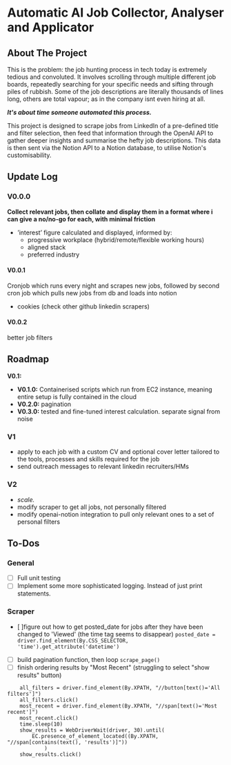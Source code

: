 # Automatic AI Job Collector, Analyser and Applicator
## About The Project
This is the problem: the job hunting process in tech today is extremely tedious and convoluted. It involves scrolling through multiple different job boards, repeatedly searching for your specific needs and sifting through piles of rubbish. 
Some of the job descriptions are literally thousands of lines long, others are total vapour; as in the company isnt even hiring at all.

***It's about time someone automated this process.***

This project is designed to scrape jobs from LinkedIn of a pre-defined title and filter selection, then feed that information through the OpenAI API to gather deeper insights and summarise the hefty job descriptions. This data is then sent via the Notion API to a Notion database, to utilise Notion's customisability.

## Update Log
### V0.0.0
**Collect relevant jobs, then collate and display them in a format where i can give a no/no-go for each, with minimal friction**
- ’interest’ figure calculated and displayed, informed by:
  - progressive workplace (hybrid/remote/flexible working hours)
  - aligned stack
  - preferred industry

#### V0.0.1
Cronjob which runs every night and scrapes new jobs, followed by second cron job which pulls new jobs from db and loads into notion
- cookies (check other github linkedin scrapers)
#### V0.0.2
better job filters

## Roadmap
**V0.1:**
- **V0.1.0:** Containerised scripts which run from EC2 instance, meaning entire setup is fully contained in the cloud
- **V0.2.0:** pagination
- **V0.3.0:** tested and fine-tuned interest calculation. separate signal from noise

### V1
- apply to each job with a custom CV and optional cover letter tailored to the tools, processes and skills required for the job
- send outreach messages to relevant linkedin recruiters/HMs

### V2
- *scale.*
- modify scraper to get all jobs, not personally filtered
- modify openai-notion integration to pull only relevant ones to a set of personal filters 

## To-Dos
### General
- [ ] Full unit testing
- [ ] Implement some more sophisticated logging. Instead of just print statements.

### Scraper
- [ ]figure out how to get posted_date for jobs after they have been changed to 'Viewed' (the time tag seems to disappear)
    `posted_date = driver.find_element(By.CSS_SELECTOR, 'time').get_attribute('datetime')`
- [ ] build pagination function, then loop `scrape_page()`
- [ ] finish ordering results by "Most Recent" (struggling to select "show results" button)
```
    all_filters = driver.find_element(By.XPATH, "//button[text()='All filters']")
    all_filters.click()
    most_recent = driver.find_element(By.XPATH, "//span[text()='Most recent']")
    most_recent.click()
    time.sleep(10)
    show_results = WebDriverWait(driver, 30).until(
        EC.presence_of_element_located((By.XPATH, "//span[contains(text(), 'results')]"))
            )
    show_results.click()
```